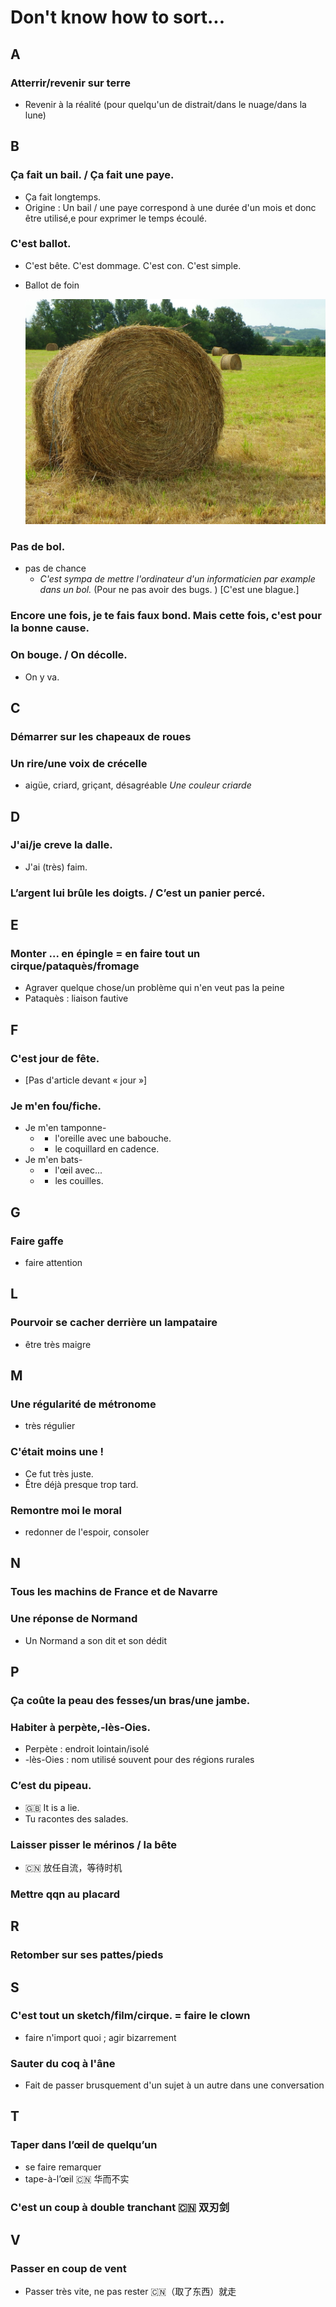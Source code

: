 # Don't know how to sort...


A
---
### Atterrir/revenir sur terre
  - Revenir à la réalité (pour quelqu'un de distrait/dans le nuage/dans la lune)

B
---
### Ça fait un bail. / Ça fait une paye.
  - Ça fait longtemps.
  - Origine : Un bail / une paye correspond à une durée d'un mois et donc être utilisé,e pour exprimer le temps écoulé.

### C'est ballot.
  - C'est bête. C'est dommage. C'est con. C'est simple.
  - Ballot de foin

    ![Ballot de foin](./Figures/ballot_foin.jpg)

### Pas de bol.
  - pas de chance
    + _C'est sympa de mettre l'ordinateur d'un informaticien par example dans un bol._ (Pour ne pas avoir des bugs. ) [C'est une blague.]

### Encore une fois, je te fais faux bond. Mais cette fois, c'est pour la bonne cause.

### On bouge. / On décolle.
  - On y va.

C
---
### Démarrer sur les chapeaux de roues

### Un rire/une voix de crécelle
  - aigüe, criard, griçant, désagréable
    _Une couleur criarde_

D
---
### J'ai/je creve la dalle.
  - J'ai (très) faim.

### L’argent lui brûle les doigts. / C’est un panier percé.

E
---
### Monter ... en épingle = en faire tout un cirque/pataquès/fromage
  - Agraver quelque chose/un problème qui n'en veut pas la peine
  - Pataquès : liaison fautive

F
---
### C'est jour de fête.
  - [Pas d'article devant &laquo; jour &raquo;]

### Je m'en fou/fiche.
  - Je m'en tamponne-
    + - l'oreille avec une babouche.
    + - le coquillard en cadence.
  - Je m'en bats-
    + - l'&oelig;il avec...
    + - les couilles.

G
---
### Faire gaffe
  - faire attention

L
---
### Pourvoir se cacher derrière un lampataire
  - être très maigre

M
---
### Une régularité de métronome
  - très régulier

### C'était moins une !
  - Ce fut très juste.
  - Être déjà presque trop tard.
  
### Remontre moi le moral
  - redonner de l'espoir, consoler

N
---
### Tous les machins de France et de Navarre

### Une réponse de Normand
  - Un Normand a son dit et son dédit

P
---
### Ça coûte la peau des fesses/un bras/une jambe.

### Habiter à perpète,-lès-Oies.
  - Perpète : endroit lointain/isolé
  - -lès-Oies : nom utilisé souvent pour des régions rurales

### C’est du pipeau.
  - :gb: It is a lie.
  - Tu racontes des salades.
  
### Laisser pisser le mérinos / la bête
  - :cn: 放任自流，等待时机

### Mettre qqn au placard

R
---
### Retomber sur ses pattes/pieds

S
---
### C'est tout un sketch/film/cirque. = faire le clown
  - faire n'import quoi ; agir bizarrement

### Sauter du coq à l'âne
  - Fait de passer brusquement d'un sujet à un autre dans une conversation

T
---
### Taper dans l’œil de quelqu’un
  - se faire remarquer
  - tape-à-l’œil :cn: 华而不实

### C'est un coup à double tranchant :cn: 双刃剑

V
---
### Passer en coup de vent
  - Passer très vite, ne pas rester :cn:（取了东西）就走
